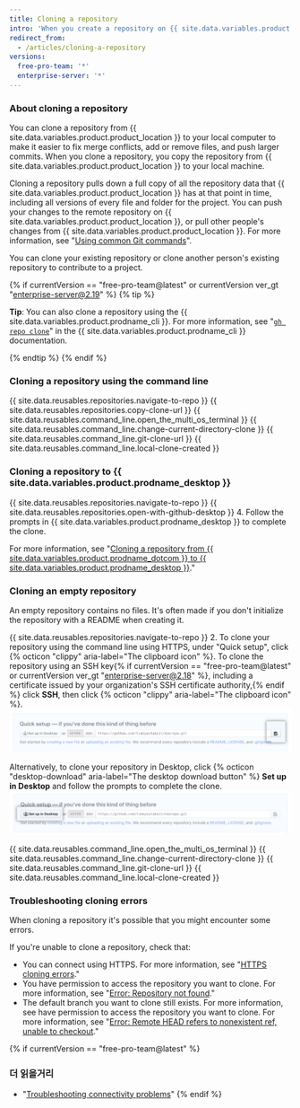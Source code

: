 ```yaml
---
title: Cloning a repository
intro: 'When you create a repository on {{ site.data.variables.product.product_location }}, it exists as a remote repository. You can clone your repository to create a local copy on your computer and sync between the two locations.'
redirect_from:
  - /articles/cloning-a-repository
versions:
  free-pro-team: '*'
  enterprise-server: '*'
---
```


### About cloning a repository

You can clone a repository from {{ site.data.variables.product.product_location }} to your local computer to make it easier to fix merge conflicts, add or remove files, and push larger commits. When you clone a repository, you copy the repository from {{ site.data.variables.product.product_location }} to your local machine.

Cloning a repository pulls down a full copy of all the repository data that {{ site.data.variables.product.product_location }} has at that point in time, including all versions of every file and folder for the project. You can push your changes to the remote repository on {{ site.data.variables.product.product_location }}, or pull other people's changes from {{ site.data.variables.product.product_location }}. For more information, see "[Using common Git commands](/github/using-git/using-common-git-commands)".

You can clone your existing repository or clone another person's existing repository to contribute to a project.

{% if currentVersion == "free-pro-team@latest" or currentVersion ver_gt "enterprise-server@2.19" %}
{% tip %}

**Tip**: You can also clone a repository using the {{ site.data.variables.product.prodname_cli }}. For more information, see "[`gh repo clone`](https://cli.github.com/manual/gh_repo_clone)" in the {{ site.data.variables.product.prodname_cli }} documentation.

{% endtip %}
{% endif %}

### Cloning a repository using the command line

{{ site.data.reusables.repositories.navigate-to-repo }}
{{ site.data.reusables.repositories.copy-clone-url }}
{{ site.data.reusables.command_line.open_the_multi_os_terminal }}
{{ site.data.reusables.command_line.change-current-directory-clone }}
{{ site.data.reusables.command_line.git-clone-url }}
{{ site.data.reusables.command_line.local-clone-created }}

### Cloning a repository to {{ site.data.variables.product.prodname_desktop }}

{{ site.data.reusables.repositories.navigate-to-repo }}
{{ site.data.reusables.repositories.open-with-github-desktop }}
4. Follow the prompts in {{ site.data.variables.product.prodname_desktop }} to complete the clone.

For more information, see "[Cloning a repository from {{ site.data.variables.product.prodname_dotcom }} to {{ site.data.variables.product.prodname_desktop }}](/desktop/guides/contributing-to-projects/cloning-a-repository-from-github-to-github-desktop/)."

### Cloning an empty repository

An empty repository contains no files. It's often made if you don't initialize the repository with a README when creating it.

{{ site.data.reusables.repositories.navigate-to-repo }}
2. To clone your repository using the command line using HTTPS, under "Quick setup", click {% octicon "clippy" aria-label="The clipboard icon" %}. To clone the repository using an SSH key{% if currentVersion == "free-pro-team@latest" or currentVersion ver_gt "enterprise-server@2.18" %}, including a certificate issued by your organization's SSH certificate authority,{% endif %} click **SSH**, then click {% octicon "clippy" aria-label="The clipboard icon" %}. ![Empty repository clone URL button](/assets/images/help/repository/empty-https-url-clone-button.png)

   Alternatively, to clone your repository in Desktop, click {% octicon "desktop-download" aria-label="The desktop download button" %} **Set up in Desktop** and follow the prompts to complete the clone. ![Empty repository clone desktop button](/assets/images/help/repository/empty-desktop-clone-button.png)

{{ site.data.reusables.command_line.open_the_multi_os_terminal }}
{{ site.data.reusables.command_line.change-current-directory-clone }}
{{ site.data.reusables.command_line.git-clone-url }}
{{ site.data.reusables.command_line.local-clone-created }}


### Troubleshooting cloning errors

When cloning a repository it's possible that you might encounter some errors.

If you're unable to clone a repository, check that:

- You can connect using HTTPS. For more information, see "[HTTPS cloning errors](/github/creating-cloning-and-archiving-repositories/https-cloning-errors)."
- You have permission to access the repository you want to clone. For more information, see "[Error: Repository not found](/github/creating-cloning-and-archiving-repositories/error-repository-not-found)."
- The default branch you want to clone still exists. For more information, see  have permission to access the repository you want to clone. For more information, see "[Error: Remote HEAD refers to nonexistent ref, unable to checkout](/github/creating-cloning-and-archiving-repositories/error-remote-head-refers-to-nonexistent-ref-unable-to-checkout)."


{% if currentVersion == "free-pro-team@latest" %}

### 더 읽을거리

- "[Troubleshooting connectivity problems](/articles/troubleshooting-connectivity-problems)"
{% endif %}
